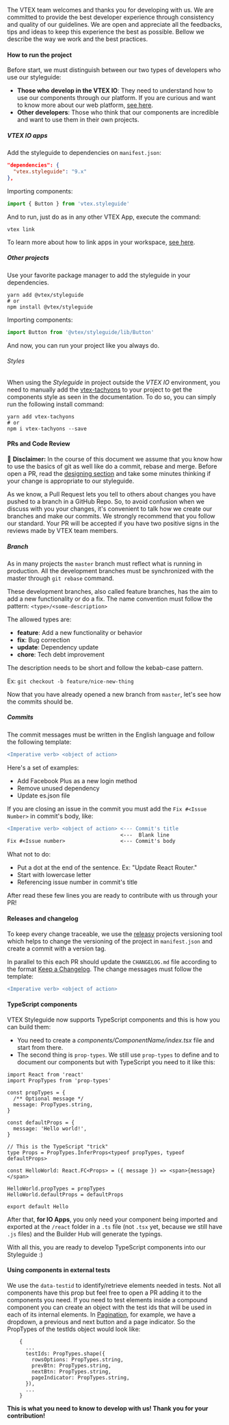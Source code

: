 The VTEX team welcomes and thanks you for developing with us. We are committed to provide the best developer experience through consistency and quality of our guidelines. We are open and appreciate all the feedbacks, tips and ideas to keep this experience the best as possible. Bellow we describe the way we work and the best practices.

#### How to run the project

Before start, we must distinguish between our two types of developers who use our styleguide:

- **Those who develop in the VTEX IO**: They need to understand how to use our components through our platform. If you are curious and want to know more about our web platform, [see here](https://help.vtex.com/tracks/vtex-io-getting-started--2qYWraccosS2ayg2kusaUo/1LSy4Gkvo4saEQa2OMqC4q).
- **Other developers**: Those who think that our components are incredible and want to use them in their own projects.

##### VTEX IO apps

Add the styleguide to dependencies on `manifest.json`:

```json noeditor static
"dependencies": {
  "vtex.styleguide": "9.x"
},
```

Importing components:

```js noeditor static
import { Button } from 'vtex.styleguide'
```

And to run, just do as in any other VTEX App, execute the command:

```shell noeditor static
vtex link
```

To learn more about how to link apps in your workspace, [see here](https://help.vtex.com/tracks/vtex-io-getting-started--2qYWraccosS2ayg2kusaUo/1dEVfBkRxoO62i0Ge6mYoG).

##### Other projects

Use your favorite package manager to add the styleguide in your dependencies.

```shell noeditor static
yarn add @vtex/styleguide
# or
npm install @vtex/styleguide
```

Importing components:

```js noeditor static
import Button from '@vtex/styleguide/lib/Button'
```

And now, you can run your project like you always do.

###### Styles

When using the _Styleguide_ in project outside the _VTEX IO_ environment, you need to manually add the [vtex-tachyons](https://github.com/vtex/vtex-tachyons) to your project to get the components style as seen in the documentation. To do so, you can simply run the following install command:

```shell noeditor static
yarn add vtex-tachyons
# or
npm i vtex-tachyons --save
```

#### PRs and Code Review

:loudspeaker: **Disclaimer:** In the course of this document we assume that you know how to use the basics of git as well like do a commit, rebase and merge. Before open a PR, read the [designing section](./designing.md) and take some minutes thinking if your change is appropriate to our styleguide.

As we know, a Pull Request lets you tell to others about changes you have pushed to a branch in a GitHub Repo. So, to avoid confusion when we discuss with you your changes, it's convenient to talk how we create our branches and make our commits. We strongly recommend that you follow our standard. Your PR will be accepted if you have two positive signs in the reviews made by VTEX team members.

##### Branch

As in many projects the `master` branch must reflect what is running in production. All the development branches must be synchronized with the master through `git rebase` command.

These development branches, also called feature branches, has the aim to add a new functionality or do a fix. The name convention must follow the pattern: `<type>/<some-description>`

The allowed types are:

- **feature**: Add a new functionality or behavior
- **fix**: Bug correction
- **update**: Dependency update
- **chore**: Tech debt improvement

The description needs to be short and follow the kebab-case pattern.

Ex: `git checkout -b feature/nice-new-thing`

Now that you have already opened a new branch from `master`, let's see how the commits should be.

##### Commits

The commit messages must be written in the English language and follow the following template:

```diff
<Imperative verb> <object of action>
```

Here's a set of examples:

- Add Facebook Plus as a new login method
- Remove unused dependency
- Update es.json file

If you are closing an issue in the commit you must add the `Fix #<Issue Number>` in commit's body, like:

```diff
<Imperative verb> <object of action> <--- Commit's title
                                     <---  Blank line
Fix #<Issue number>                  <--- Commit's body
```

What not to do:

- Put a dot at the end of the sentence. Ex: "Update React Router."
- Start with lowercase letter
- Referencing issue number in commit's title

After read these few lines you are ready to contribute with us through your PR!

#### Releases and changelog

To keep every change traceable, we use the [releasy](ttps://www.npmjs.com/package/releasy) projects versioning tool which helps to change the versioning of the project in `manifest.json` and create a commit with a version tag.

In parallel to this each PR should update the `CHANGELOG.md` file according to the format [Keep a Changelog](https://keepachangelog.com/en/1.0.0/). The change messages must follow the template:

```diff
<Imperative verb> <object of action>
```

#### TypeScript components

VTEX Styleguide now supports TypeScript components and this is how you can build them:

- You need to create a _components/ComponentName/index.tsx_ file and start from there.
- The second thing is `prop-types`. We still use `prop-types` to define and to document our components but with TypeScript you need to it like this:

```tsx
import React from 'react'
import PropTypes from 'prop-types'

const propTypes = {
  /** Optional message */
  message: PropTypes.string,
}

const defaultProps = {
  message: 'Hello world!',
}

// This is the TypeScript "trick"
type Props = PropTypes.InferProps<typeof propTypes, typeof defaultProps>

const HelloWorld: React.FC<Props> = ({ message }) => <span>{message}</span>

HelloWorld.propTypes = propTypes
HelloWorld.defaultProps = defaultProps

export default Hello
```

After that, **for IO Apps**, you only need your component being imported and exported at the `/react` folder in a `.ts` file (not `.tsx` yet, because we still have `.js` files) and the Builder Hub will generate the typings.

With all this, you are ready to develop TypeScript components into our Styleguide :)

#### Using components in external tests

We use the `data-testid` to identify/retrieve elements needed in tests. Not all components have this prop but feel free to open a PR adding it to the components you need. If you need to test elements inside a compound component you can create an object with the test ids that will be used in each of its internal elements. In [Pagination](https://github.com/vtex/styleguide/tree/master/react/components/Pagination), for example, we have a dropdown, a previous and next button and a page indicator. So the PropTypes of the testIds object would look like:

```tsx
    {
      ...
      testIds: PropTypes.shape({
        rowsOptions: PropTypes.string,
        prevBtn: PropTypes.string,
        nextBtn: PropTypes.string,
        pageIndicator: PropTypes.string,
      }),
      ...
    }
```

**This is what you need to know to develop with us! Thank you for your contribution!**
